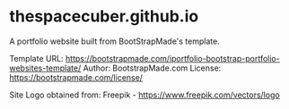 # thespacecuber.github.io

A portfolio website built from BootStrapMade's template.

Template URL: https://bootstrapmade.com/iportfolio-bootstrap-portfolio-websites-template/
Author: BootstrapMade.com
License: https://bootstrapmade.com/license/

Site Logo obtained from: Freepik - https://www.freepik.com/vectors/logo
